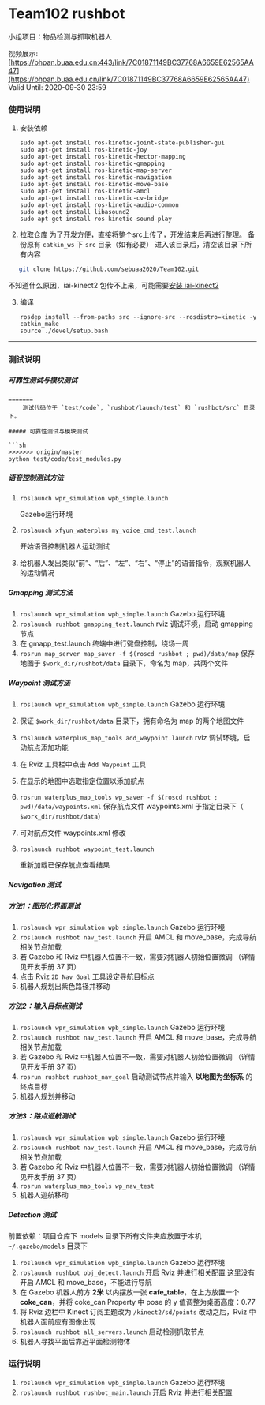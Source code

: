# Team102 rushbot

小组项目：物品检测与抓取机器人

视频展示: [https://bhpan.buaa.edu.cn:443/link/7C01871149BC37768A6659E62565AA47](https://bhpan.buaa.edu.cn/link/7C01871149BC37768A6659E62565AA47) Valid Until: 2020-09-30 23:59

### 使用说明

1. 安装依赖

   ```
   sudo apt-get install ros-kinetic-joint-state-publisher-gui
   sudo apt-get install ros-kinetic-joy
   sudo apt-get install ros-kinetic-hector-mapping
   sudo apt-get install ros-kinetic-gmapping
   sudo apt-get install ros-kinetic-map-server
   sudo apt-get install ros-kinetic-navigation
   sudo apt-get install ros-kinetic-move-base
   sudo apt-get install ros-kinetic-amcl
   sudo apt-get install ros-kinetic-cv-bridge
   sudo apt-get install ros-kinetic-audio-common
   sudo apt-get install libasound2
   sudo apt-get install ros-kinetic-sound-play
   ```

2. 拉取仓库
      为了开发方便，直接将整个src上传了，开发结束后再进行整理。
      备份原有 `catkin_ws` 下 `src` 目录（如有必要）
      进入该目录后，清空该目录下所有内容

``` sh
   git clone https://github.com/sebuaa2020/Team102.git
```

   不知道什么原因，iai-kinect2 包传不上来，可能需要[安装 iai-kinect2](https://zhuanlan.zhihu.com/p/134058262)

3. 编译

   ```
   rosdep install --from-paths src --ignore-src --rosdistro=kinetic -y
   catkin_make
   source ./devel/setup.bash
   ```

------

### 测试说明

##### 可靠性测试与模块测试

```
=======
	测试代码位于 `test/code`, `rushbot/launch/test` 和 `rushbot/src` 目录下。

##### 可靠性测试与模块测试

​```sh
>>>>>>> origin/master
python test/code/test_modules.py
```

##### 语音控制测试方法

1. `roslaunch wpr_simulation wpb_simple.launch`

   Gazebo运行环境

2. `roslaunch xfyun_waterplus my_voice_cmd_test.launch`

   开始语音控制机器人运动测试

3. 给机器人发出类似“前”、“后”、“左”、“右”、“停止”的语音指令，观察机器人的运动情况

##### Gmapping 测试方法

1. `roslaunch wpr_simulation wpb_simple.launch` Gazebo 运行环境
2. `roslaunch rushbot gmapping_test.launch` rviz 调试环境，启动 gmapping 节点
3. 在 gmapp_test.launch 终端中进行键盘控制，绕场一周
4. `rosrun map_server map_saver -f $(roscd rushbot ; pwd)/data/map` 保存地图于 `$work_dir/rushbot/data` 目录下，命名为 map，共两个文件

##### Waypoint 测试方法

1. `roslaunch wpr_simulation wpb_simple.launch` Gazebo 运行环境

2. 保证 `$work_dir/rushbot/data` 目录下，拥有命名为 map 的两个地图文件

3. `roslaunch waterplus_map_tools add_waypoint.launch` rviz 调试环境，启动航点添加功能

4. 在 Rviz 工具栏中点击 `Add Waypoint` 工具

5. 在显示的地图中选取指定位置以添加航点

6. `rosrun waterplus_map_tools wp_saver -f $(roscd rushbot ; pwd)/data/waypoints.xml` 保存航点文件 waypoints.xml 于指定目录下（ `$work_dir/rushbot/data`）

7. 可对航点文件 waypoints.xml 修改

8. `roslaunch rushbot waypoint_test.launch`

   重新加载已保存航点查看结果

##### Navigation 测试

##### 方法1：图形化界面测试

1. `roslaunch wpr_simulation wpb_simple.launch` Gazebo 运行环境
2. `roslaunch rushbot nav_test.launch` 开启 AMCL 和 move_base，完成导航相关节点加载
3. 若 Gazebo 和 Rviz 中机器人位置不一致，需要对机器人初始位置微调 （详情见开发手册 37 页）
4. 点击 Rviz `2D Nav Goal` 工具设定导航目标点
5. 机器人规划出紫色路径并移动

##### 方法2：输入目标点测试

1. `roslaunch wpr_simulation wpb_simple.launch` Gazebo 运行环境
2. `roslaunch rushbot nav_test.launch` 开启 AMCL 和 move_base，完成导航相关节点加载
3. 若 Gazebo 和 Rviz 中机器人位置不一致，需要对机器人初始位置微调 （详情见开发手册 37 页）
4. `rosrun rushbot rushbot_nav_goal` 启动测试节点并输入 **以地图为坐标系** 的终点目标
5. 机器人规划并移动

##### 方法3：路点巡航测试

1. `roslaunch wpr_simulation wpb_simple.launch` Gazebo 运行环境
2. `roslaunch rushbot nav_test.launch` 开启 AMCL 和 move_base，完成导航相关节点加载
3. 若 Gazebo 和 Rviz 中机器人位置不一致，需要对机器人初始位置微调 （详情见开发手册 37 页）
4. `rosrun waterplus_map_tools wp_nav_test`
5. 机器人巡航移动

##### Detection 测试

前置依赖：项目仓库下 models 目录下所有文件夹应放置于本机 `~/.gazebo/models` 目录下

1. `roslaunch wpr_simulation wpb_simple.launch` Gazebo 运行环境
2. `roslaunch rushbot obj_detect.launch` 开启 Rviz 并进行相关配置 这里没有开启 AMCL 和 move_base，不能进行导航
3. 在 Gazebo 机器人前方 **2米** 以内摆放一张 **cafe_table**，在上方放置一个 **coke_can**，并将 coke_can Property 中 pose 的 y 值调整为桌面高度：0.77
4. 将 Rviz 边栏中 Kinect 订阅主题改为 `/kinect2/sd/points` 改动之后，Rviz 中机器人面前应有图像出现
5. `roslaunch rushbot all_servers.launch` 启动检测抓取节点
6. 机器人寻找平面后靠近平面检测物体

### 运行说明

1. `roslaunch wpr_simulation wpb_simple.launch`
   Gazebo 运行环境
2. `roslaunch rushbot rushbot_main.launch`
   开启 Rviz 并进行相关配置
